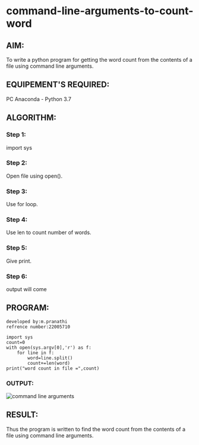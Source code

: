 # command-line-arguments-to-count-word
## AIM:
To write a python program for getting the word count from the contents of a file using command line arguments.
## EQUIPEMENT'S REQUIRED: 
PC
Anaconda - Python 3.7
## ALGORITHM: 
### Step 1:
import sys
### Step 2: 
 Open file using open().
### Step 3: 
Use for loop.
### Step 4:  
Use len to count number of words.
### Step 5: 
Give print.
### Step 6: 
output will come
## PROGRAM:
```
developed by:m.pranathi
refrence number:22005710

import sys 
count=0
with open(sys.argv[0],'r') as f:
    for line in f:
        word=line.split()
        count+=len(word)
print("word count in file =",count)
```

### OUTPUT:
![command line arguments](https://user-images.githubusercontent.com/118343610/215310562-3233f0e1-ceb3-49a1-a97f-190b61a5531e.png)



## RESULT:
Thus the program is written to find the word count from the contents of a file using command line arguments.
